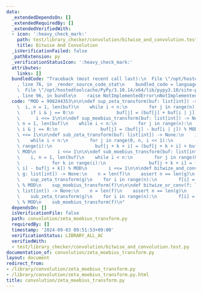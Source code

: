 ```yaml
---
data:
  _extendedDependsOn: []
  _extendedRequiredBy: []
  _extendedVerifiedWith:
  - icon: ':heavy_check_mark:'
    path: test/library_checker/convolution/bitwise_and_convolution.test.py
    title: Bitwise And Convolution
  _isVerificationFailed: false
  _pathExtension: py
  _verificationStatusIcon: ':heavy_check_mark:'
  attributes:
    links: []
  bundledCode: "Traceback (most recent call last):\n  File \"/opt/hostedtoolcache/PyPy/3.10.14/x64/lib/pypy3.10/site-packages/onlinejudge_verify/documentation/build.py\"\
    , line 76, in _render_source_code_stat\n    bundled_code = language.bundle(\n\
    \  File \"/opt/hostedtoolcache/PyPy/3.10.14/x64/lib/pypy3.10/site-packages/onlinejudge_verify/languages/python.py\"\
    , line 96, in bundle\n    raise NotImplementedError\nNotImplementedError\n"
  code: "MOD = 998244353\n\n\ndef sup_zeta_transform(buf: list[int]) -> None:\n  \
    \  i, n = 1, len(buf)\n    while i < n:\n        for j in range(n):\n        \
    \    if i & j == 0:\n                buf[j] = (buf[j] + buf[i | j]) % MOD\n  \
    \      i <<= 1\n\n\ndef sup_moebius_transform(buf: list[int]) -> None:\n    i,\
    \ n = 1, len(buf)\n    while i < n:\n        for j in range(n):\n            if\
    \ i & j == 0:\n                buf[j] = (buf[j] - buf[i | j]) % MOD\n        i\
    \ <<= 1\n\n\ndef sub_zeta_transform(buf: list[int]) -> None:\n    i, n = 1, len(buf)\n\
    \    while i < n:\n        for j in range(0, n, i << 1):\n            for k in\
    \ range(i):\n                buf[j + k + i] = (buf[j + k + i] + buf[j + k]) %\
    \ MOD\n        i <<= 1\n\n\ndef sub_moebius_transform(buf: list[int]) -> None:\n\
    \    i, n = 1, len(buf)\n    while i < n:\n        for j in range(0, n, i << 1):\n\
    \            for k in range(i):\n                buf[j + k + i] = (buf[j + k +\
    \ i] - buf[j + k]) % MOD\n        i <<= 1\n\n\ndef bitwize_and_conv(f: list[int],\
    \ g: list[int]) -> None:\n    n = len(f)\n    assert n == len(g)\n    sup_zeta_transform(f)\n\
    \    sup_zeta_transform(g)\n    for i in range(n):\n        f[i] = f[i] * g[i]\
    \ % MOD\n    sup_moebius_transform(f)\n\n\ndef bitwize_or_conv(f: list[int], g:\
    \ list[int]) -> None:\n    n = len(f)\n    assert n == len(g)\n    sub_zeta_transform(f)\n\
    \    sub_zeta_transform(g)\n    for i in range(n):\n        f[i] = f[i] * g[i]\
    \ % MOD\n    sub_moebius_transform(f)\n"
  dependsOn: []
  isVerificationFile: false
  path: convolution/zeta_moebius_transform.py
  requiredBy: []
  timestamp: '2024-09-03 09:51:53+09:00'
  verificationStatus: LIBRARY_ALL_AC
  verifiedWith:
  - test/library_checker/convolution/bitwise_and_convolution.test.py
documentation_of: convolution/zeta_moebius_transform.py
layout: document
redirect_from:
- /library/convolution/zeta_moebius_transform.py
- /library/convolution/zeta_moebius_transform.py.html
title: convolution/zeta_moebius_transform.py
---
```


